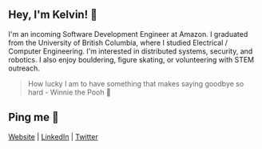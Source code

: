 ## Hey, I'm Kelvin! 👋

I'm an incoming Software Development Engineer at Amazon. I graduated from the University of British Columbia, where I studied Electrical / Computer Engineering. I'm interested in distributed systems, security, and robotics. I also enjoy bouldering, figure skating, or volunteering with STEM outreach.

> How lucky I am to have something that makes saying goodbye so hard - Winnie the Pooh 🎈

## Ping me :postbox:
[Website](https://www.kelvinkoon.dev/) | [LinkedIn](https://www.linkedin.com/in/kelvinkoon/) | [Twitter](https://twitter.com/NotCelsiusDeg)
